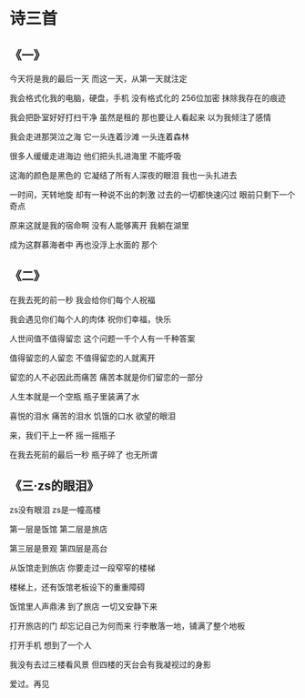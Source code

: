 # 诗三首
## 《一》
今天将是我的最后一天
而这一天，从第一天就注定

我会格式化我的电脑，硬盘，手机
没有格式化的
256位加密
抹除我存在的痕迹

我会把卧室好好打扫干净
虽然是租的
那也要让人看起来
以为我倾注了感情

我会走进那哭泣之海
它一头连着沙滩
一头连着森林

很多人缓缓走进海边
他们把头扎进海里
不能呼吸

这海的颜色是黑色的
它凝结了所有人深夜的眼泪
我也一头扎进去

一时间，天转地旋
却有一种说不出的刺激
过去的一切都快速闪过
眼前只剩下一个奇点

原来这就是我的宿命啊
没有人能够离开
我躺在湖里

成为这群慕海者中
再也没浮上水面的
那个

## 《二》

在我去死的前一秒
我会给你们每个人祝福

我会遇见你们每个人的肉体
祝你们幸福，快乐

人世间值不值得留恋
这个问题一千个人有一千种答案

值得留恋的人留恋
不值得留恋的人就离开

留恋的人不必因此而痛苦
痛苦本就是你们留恋的一部分

人生本就是一个空瓶
瓶子里装满了水

喜悦的泪水
痛苦的泪水
饥饿的口水
欲望的眼泪

来，我们干上一杯
摇一摇瓶子

在我去死前的最后一秒
瓶子碎了
也无所谓

## 《三·zs的眼泪》
zs没有眼泪
zs是一幢高楼

第一层是饭馆
第二层是旅店

第三层是景观
第四层是高台

从饭馆走到旅店
你要走过一段窄窄的楼梯

楼梯上，还有饭馆老板设下的重重障碍

饭馆里人声鼎沸
到了旅店
一切又安静下来

打开旅店的门
却忘记自己为何而来
行李散落一地，铺满了整个地板

打开手机
想到了一个人

我没有去过三楼看风景
但四楼的天台会有我凝视过的身影

爱过。再见
